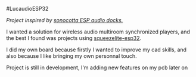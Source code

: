 #LucaudioESP32

_Project inspired by [sonocotta ESP audio docks.](https://github.com/sonocotta/esp32-audio-dock/tree/main)_

I wanted a solution for wireless audio multiroom synchronized players, and the best I found was projects using [squeezelite-esp32](https://github.com/sle118/squeezelite-esp32).

I did my own board because firstly I wanted to improve my cad skills, and also because I like bringing my own personnal touch.

Project is still in development, I'm adding new features on my pcb later on
